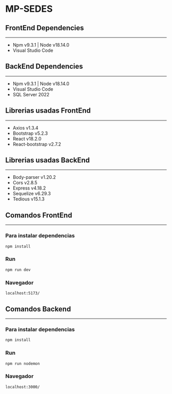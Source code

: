 # MP-SEDES
## FrontEnd Dependencies
---
- Npm v9.3.1 | Node v18.14.0
- Visual Studio Code

## BackEnd Dependencies
---
- Npm v9.3.1 | Node v18.14.0
- Visual Studio Code
- SQL Server 2022

## Librerias usadas FrontEnd
---
- Axios v1.3.4
- Bootstrap v5.2.3
- React v18.2.0
- React-bootstrap v2.7.2

## Librerias usadas BackEnd
---
- Body-parser v1.20.2
- Cors v2.8.5
- Express v4.18.2
- Sequelize v6.29.3
- Tedious v15.1.3

## Comandos FrontEnd
---
### Para instalar dependencias
`npm install`

### Run
`npm run dev`

### Navegador
`localhost:5173/`

## Comandos Backend
---
### Para instalar dependencias
`npm install`

### Run
`npm run nodemon`

### Navegador
`localhost:3000/`
